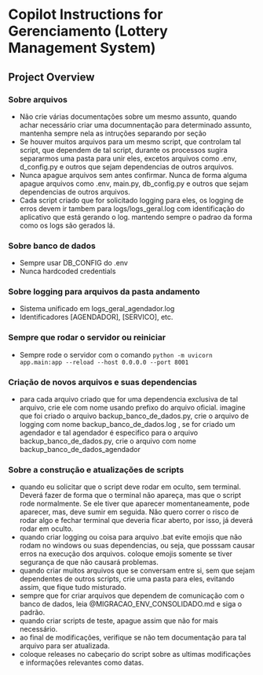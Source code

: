 # Copilot Instructions for Gerenciamento (Lottery Management System)

## Project Overview


### Sobre arquivos
 - Não crie várias documentações sobre um mesmo assunto, quando achar necessário criar uma documnentação para determinado assunto, mantenha sempre nela as intruções separando por seção
 - Se houver muitos arquivos para um mesmo script, que controlam tal script, que dependem de tal script, durante os processos sugira separarmos uma pasta para unir eles, excetos arquivos como .env, d_config.py e outros que sejam dependencias de outros arquivos. 
 - Nunca apague arquivos sem antes confirmar. Nunca de forma alguma apague arquivos como .env, main.py, db_config.py e outros que sejam dependencias de outros arquivos.
 - Cada script criado que for solicitado logging para eles, os logging de erros devem ir tambem para logs/logs_geral.log com identificação do aplicativo que está gerando o log.     mantendo sempre o padrao da forma como os logs são gerados lá.


 ### Sobre banco de dados
- Sempre usar DB_CONFIG do .env
- Nunca hardcoded credentials

### Sobre logging para arquivos da pasta andamento
- Sistema unificado em logs_geral_agendador.log
- Identificadores [AGENDADOR], [SERVICO], etc.


### Sempre que rodar o servidor ou reiniciar
- Sempre rode o servidor com o comando `python -m uvicorn app.main:app --reload --host 0.0.0.0 --port 8001`


### Criação de novos arquivos e suas dependencias

- para cada arquivo criado que for uma dependencia exclusiva de tal arquivo, crie ele com nome usando prefixo do arquivo oficial. imagine que foi criado o arquivo backup_banco_de_dados.py, crie o arquivo de logging com nome backup_banco_de_dados.log , se for criado um agendador e tal agendador é especifico para o arquivo backup_banco_de_dados.py, crie o arquivo com nome backup_banco_de_dados_agendador

### Sobre a construção  e atualizações de scripts

- quando eu solicitar que o script deve rodar em oculto, sem terminal. Deverá fazer de forma que o terminal não apareça, mas que o script rode normalmente. Se ele tiver que aparecer momentaneamente, pode aparecer, mas, deve sumir em seguida. Não quero correr o risco de rodar algo e fechar terminal que deveria ficar aberto, por isso, já deverá rodar em oculto.
- quando criar logging ou coisa para arquivo .bat evite emojis que não rodam no windows ou suas dependencias, ou seja, que posssam causar erros na execução dos arquivos. coloque emojis somente se tiver segurança de que não causará problemas.
- quando criar muitos arquivos que se conversam entre si, sem que sejam dependentes de outros scripts, crie uma pasta para eles, evitando assim, que fique tudo misturado.
- sempre que for criar arquivos que dependem de comunicação com o banco de dados, leia @MIGRACAO_ENV_CONSOLIDADO.md e siga o padrão.
- quando criar scripts de teste, apague assim que não for mais necessário.
- ao final de modificações, verifique se não tem documentação para tal arquivo para ser atualizada.
- coloque releases no cabeçario do script sobre as ultimas modificações e informações relevantes como datas.
